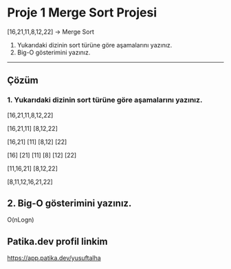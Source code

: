 # Proje 1 Merge Sort Projesi

[16,21,11,8,12,22] -> Merge Sort

1. Yukarıdaki dizinin sort türüne göre aşamalarını yazınız.
2. Big-O gösterimini yazınız.

---

## Çözüm

### 1. Yukarıdaki dizinin sort türüne göre aşamalarını yazınız.

[16,21,11,8,12,22]

[16,21,11]  [8,12,22]

[16,21] [11] [8,12] [22]

[16] [21] [11] [8] [12] [22]

[11,16,21]  [8,12,22]

[8,11,12,16,21,22]




## 2. Big-O gösterimini yazınız.

O(nLogn)

## Patika.dev profil linkim
https://app.patika.dev/yusuftalha
